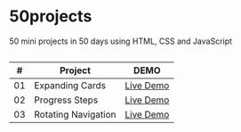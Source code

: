 ﻿# 50projects

50 mini projects in 50 days using HTML, CSS and JavaScript

##

| # | Project | DEMO |
| --- | --- | --- |
| 01 | Expanding Cards | [Live Demo](https://jayredk.github.io/50projects/01-expanding_cards) |
| 02 | Progress Steps | [Live Demo](https://jayredk.github.io/50projects/02-progress-steps) |
| 03 | Rotating Navigation | [Live Demo](https://jayredk.github.io/50projects/03-rotating-nav-animation) |
